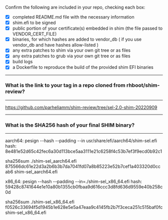 Confirm the following are included in your repo, checking each box:

 - [x] completed README.md file with the necessary information
 - [x] shim.efi to be signed
 - [x] public portion of your certificate(s) embedded in shim (the file passed to VENDOR_CERT_FILE)
 - [x] binaries, for which hashes are added to vendor_db ( if you use vendor_db and have hashes allow-listed )
 - [x] any extra patches to shim via your own git tree or as files
 - [x] any extra patches to grub via your own git tree or as files
 - [x] build logs
 - [x] a Dockerfile to reproduce the build of the provided shim EFI binaries

-------------------------------------------------------------------------------
### What is the link to your tag in a repo cloned from rhboot/shim-review?
-------------------------------------------------------------------------------
https://github.com/parheliamm/shim-review/tree/sel-2.0-shim-20220909

-------------------------------------------------------------------------------
### What is the SHA256 hash of your final SHIM binary?
-------------------------------------------------------------------------------
aarch64:
pesign --hash --padding --in usr/share/efi/aarch64/shim-sel.efi 
hash: 8e481e52d65c42fec6a30d113bce5aa3111e21c6258f4c53b7ef3f9ecd0b92c1

sha256sum ./shim-sel_aarch64.efi
875566dc61e22d3a2b6b3b7da7041fd07a8b85223e52b7cef1a403320d0ccab6  shim-sel_aarch64.efi

x86_64:
pesign --hash --padding --in=./shim-sel_x86_64.efi
hash: 59428c8741644e1e10a80b1355cb0fbaa9d616ccc3d8fd636d9559e40b258c0d

sha256sum ./shim-sel_x86_64.efi
f0526c33694f5d1945b1e628e5e5a47eaa9c4145fb2b7f3ceca251c515baf0fc  shim-sel_x86_64.efi
